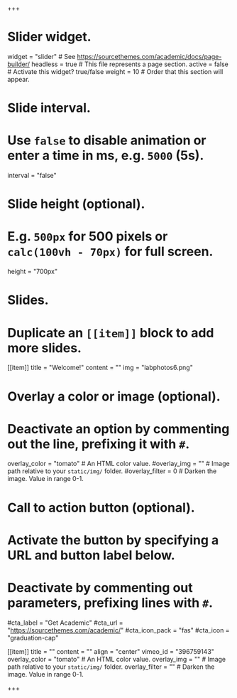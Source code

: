 +++
# Slider widget.
widget = "slider"  # See https://sourcethemes.com/academic/docs/page-builder/
headless = true  # This file represents a page section.
active = false  # Activate this widget? true/false
weight = 10  # Order that this section will appear.


# Slide interval.
# Use `false` to disable animation or enter a time in ms, e.g. `5000` (5s).
interval = "false"
# Slide height (optional).
# E.g. `500px` for 500 pixels or `calc(100vh - 70px)` for full screen.
height = "700px"

# Slides.
# Duplicate an `[[item]]` block to add more slides.
[[item]]
  title = "Welcome!"
  content = ""
  img = "labphotos6.png"

  # Overlay a color or image (optional).
  #   Deactivate an option by commenting out the line, prefixing it with `#`.
  overlay_color = "tomato"  # An HTML color value.
  #overlay_img = ""  # Image path relative to your `static/img/` folder.
  #overlay_filter = 0  # Darken the image. Value in range 0-1.

  # Call to action button (optional).
  #   Activate the button by specifying a URL and button label below.
  #   Deactivate by commenting out parameters, prefixing lines with `#`.
  #cta_label = "Get Academic"
  #cta_url = "https://sourcethemes.com/academic/"
  #cta_icon_pack = "fas"
  #cta_icon = "graduation-cap"

[[item]]
  title = ""
  content = ""
  align = "center"
  vimeo_id = "396759143"
  overlay_color = "tomato"  # An HTML color value.
  overlay_img = ""  # Image path relative to your `static/img/` folder.
  overlay_filter = ""  # Darken the image. Value in range 0-1.
  
+++
 

